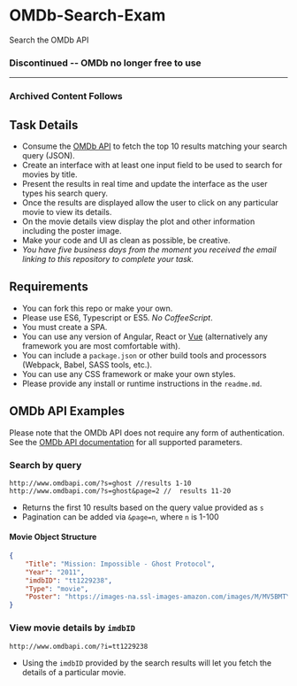 # OMDb-Search-Exam
Search the OMDb API

### Discontinued -- OMDb no longer free to use

---

### Archived Content Follows

## Task Details
- Consume the [OMDb API](http://www.omdbapi.com/) to fetch the top 10 results matching your search query (JSON).
- Create an interface with at least one input field to be used to search for movies by title.
- Present the results in real time and update the interface as the user types his search query.
- Once the results are displayed allow the user to click on any particular movie to view its details.
- On the movie details view display the plot and other information including the poster image.
- Make your code and UI as clean as possible, be creative.
- *You have five business days from the moment you received the email linking to this repository to complete your task.*

## Requirements
- You can fork this repo or make your own.
- Please use ES6, Typescript or ES5. *No CoffeeScript*.
- You must create a SPA.
- You can use any version of Angular, React or [Vue](https://vuejs.org/) (alternatively any framework you are most comfortable with).
- You can include a `package.json` or other build tools and processors (Webpack, Babel, SASS tools, etc.).
- You can use any CSS framework or make your own styles.
- Please provide any install or runtime instructions in the `readme.md`.

## OMDb API Examples
Please note that the OMDb API does not require any form of authentication. See the [OMDb API documentation](http://www.omdbapi.com/#parameters) for all supported parameters.

### Search by query

```
http://www.omdbapi.com/?s=ghost //results 1-10
http://www.omdbapi.com/?s=ghost&page=2 //  results 11-20
```
- Returns the first 10 results based on the query value provided as `s`
- Pagination can be added via `&page=n`, where `n` is 1-100

#### Movie Object Structure
```json
{
    "Title": "Mission: Impossible - Ghost Protocol",
    "Year": "2011",
    "imdbID": "tt1229238",
    "Type": "movie",
    "Poster": "https://images-na.ssl-images-amazon.com/images/M/MV5BMTY4MTUxMjQ5OV5BMl5BanBnXkFtZTcwNTUyMzg5Ng@@._V1_SX300.jpg"
}
```

### View movie details by `imdbID`
```
http://www.omdbapi.com/?i=tt1229238
```
- Using the `imdbID` provided by the search results will let you fetch the details of a particular movie.
